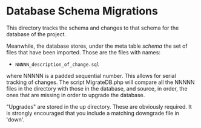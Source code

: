 # Database Schema Migrations

This directory tracks the schema and changes to that schema for the
database of the project.

Meanwhile, the database stores, under the meta table _schema_ the set
of files that have been imported. Those are the files with names:

  * `NNNNN_description_of_change.sql`

where NNNNN is a padded sequential number. This allows for serial
tracking of changes. The script MigrateDB.php will compare all the NNNNN
files in the directory with those in the database, and source, in
order, the ones that are missing in order to upgrade the database.

"Upgrades" are stored in the up directory. These are obviously
required.  It is strongly encouraged that you include a matching
downgrade file in 'down'.
